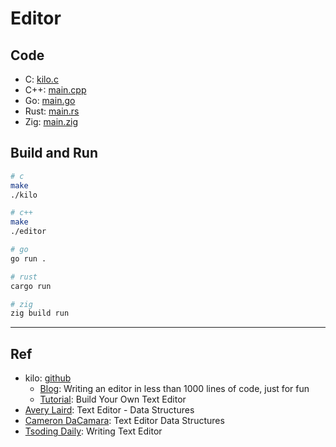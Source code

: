 # Editor

## Code

- C: [kilo.c](c/kilo.c)
- C++: [main.cpp](cpp/main.cpp)
- Go: [main.go](go/main.go)
- Rust: [main.rs](rust/src/main.rs)
- Zig: [main.zig](zig/src/main.zig)

## Build and Run

```bash
# c
make
./kilo

# c++
make
./editor

# go
go run .

# rust
cargo run

# zig
zig build run
```

---

## Ref

- kilo: [github](https://github.com/antirez/kilo)
  - [Blog](http://antirez.com/news/108): Writing an editor in less than 1000 lines of code, just for fun
  - [Tutorial](https://viewsourcecode.org/snaptoken/kilo/): Build Your Own Text Editor
- [Avery Laird](https://www.averylaird.com/programming/the%20text%20editor/2017/09/30/the-piece-table): Text Editor - Data Structures
- [Cameron DaCamara](https://cdacamar.github.io/data%20structures/algorithms/benchmarking/text%20editors/c++/editor-data-structures/): Text Editor Data Structures
- [Tsoding Daily](https://youtu.be/2UY_Am-Q-oI): Writing Text Editor

